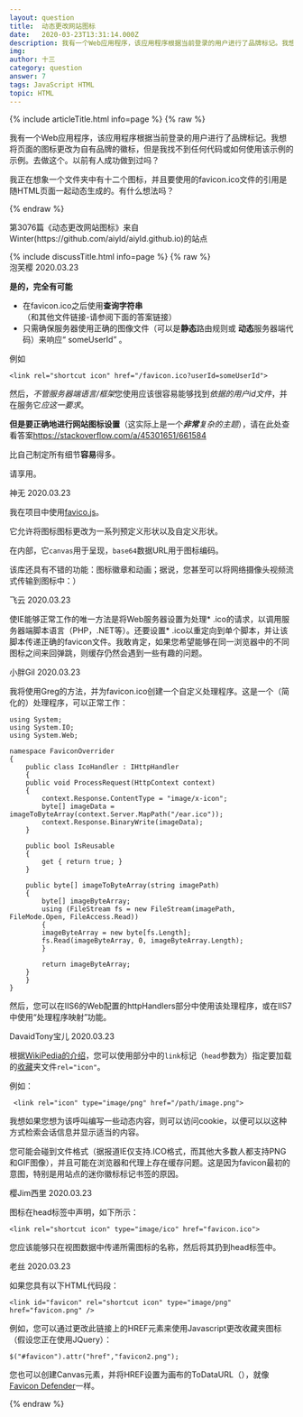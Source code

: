 ```yaml
---
layout: question
title:  动态更改网站图标
date:   2020-03-23T13:31:14.000Z
description: 我有一个Web应用程序，该应用程序根据当前登录的用户进行了品牌标记。我想将页面的图标更改为自有品牌的徽标，但是我找不到任何代码或如何使用该示例的示例。去做...
img: 
author: 十三
category: question
answer: 7
tags: JavaScript HTML
topic: HTML
---
```

<div class="article-root">
  <div class="article">
    {% include articleTitle.html info=page %}
    {% raw %}
    <div class="article-content"><p><font style="vertical-align: inherit;"><font style="vertical-align: inherit;">我有一个Web应用程序，该应用程序根据当前登录的用户进行了品牌标记。我想将页面的图标更改为自有品牌的徽标，但是我找不到任何代码或如何使用该示例的示例。去做这个。</font><font style="vertical-align: inherit;">以前有人成功做到过吗？</font></font></p>

<p><font style="vertical-align: inherit;"><font style="vertical-align: inherit;">我正在想象一个文件夹中有十二个图标，并且要使用的favicon.ico文件的引用是随HTML页面一起动态生成的。</font><font style="vertical-align: inherit;">有什么想法吗？</font></font></p></div>
    {% endraw %}
  </div>
  <p class="winter_mark">第3076篇《动态更改网站图标》来自Winter(https://github.com/aiyld/aiyld.github.io)的站点</p>
  <div class="discuss-wrapper">
    {% include discussTitle.html info=page %}
    {% raw %}
    <div class="discuss-item">
        <div class="discuss-parent">
          <div class="discuss-meta">
            <span class="discuss-user">泡芙樱</span>
            <span class="discuss-time">2020.03.23</span>
          </div>
          <div class="discuss-comment"><p><strong><font style="vertical-align: inherit;"><font style="vertical-align: inherit;">是的，完全有可能</font></font></strong></p>

<ul>
<li><font style="vertical-align: inherit;"><font style="vertical-align: inherit;">在favicon.ico之后</font><font style="vertical-align: inherit;">使用</font></font><strong><font style="vertical-align: inherit;"><font style="vertical-align: inherit;">查询字符串</font></font></strong><font style="vertical-align: inherit;"><font style="vertical-align: inherit;">（和其他文件链接-请参阅下面的答案链接）</font></font></li>
<li><font style="vertical-align: inherit;"><font style="vertical-align: inherit;">只需确保服务器使用正确的图像文件（可以是</font></font><strong><font style="vertical-align: inherit;"><font style="vertical-align: inherit;">静态</font></font></strong><font style="vertical-align: inherit;"><font style="vertical-align: inherit;">路由规则或
 </font></font><strong><font style="vertical-align: inherit;"><font style="vertical-align: inherit;">动态</font></font></strong><font style="vertical-align: inherit;"><font style="vertical-align: inherit;">服务器端代码）</font><font style="vertical-align: inherit;">来响应“ someUserId” </font><font style="vertical-align: inherit;">。</font></font></li>
</ul>

<p><font style="vertical-align: inherit;"><font style="vertical-align: inherit;">例如 </font></font></p>

<pre><code>&lt;link rel="shortcut icon" href="/favicon.ico?userId=someUserId"&gt;
</code></pre>

<p><font style="vertical-align: inherit;"><font style="vertical-align: inherit;">然后，</font></font><em><font style="vertical-align: inherit;"><font style="vertical-align: inherit;">不管服务器端语言/框架</font></font></em><font style="vertical-align: inherit;"><font style="vertical-align: inherit;">您使用应该很容易能够找到</font></font><em><font style="vertical-align: inherit;"><font style="vertical-align: inherit;">依据的用户id文件</font></font></em><font style="vertical-align: inherit;"><font style="vertical-align: inherit;">，并在服务它</font></font><em><font style="vertical-align: inherit;"><font style="vertical-align: inherit;">应这一要求</font></font></em><font style="vertical-align: inherit;"><font style="vertical-align: inherit;">。  </font></font></p>

<p><strong><font style="vertical-align: inherit;"><font style="vertical-align: inherit;">但是要正确地进行网站图标设置</font></font></strong><font style="vertical-align: inherit;"><font style="vertical-align: inherit;">（这实际上是一个</font></font><strong><em><font style="vertical-align: inherit;"><font style="vertical-align: inherit;">非常</font></font></em></strong><em><font style="vertical-align: inherit;"><font style="vertical-align: inherit;">复杂的主题</font></font></em><font style="vertical-align: inherit;"><font style="vertical-align: inherit;">），请在此处查看答案</font></font><a href="https://stackoverflow.com/a/45301651/661584"><font style="vertical-align: inherit;"><font style="vertical-align: inherit;">https://stackoverflow.com/a/45301651/661584</font></font></a> </p>

<p><strong><font style="vertical-align: inherit;"></font></strong><font style="vertical-align: inherit;"><font style="vertical-align: inherit;">比自己制定所有细节</font><strong><font style="vertical-align: inherit;">容易</font></strong><font style="vertical-align: inherit;">得多。</font></font></p>

<p><font style="vertical-align: inherit;"><font style="vertical-align: inherit;">请享用。 </font></font></p></div>
        </div></div><div class="discuss-item">
        <div class="discuss-parent">
          <div class="discuss-meta">
            <span class="discuss-user">神无</span>
            <span class="discuss-time">2020.03.23</span>
          </div>
          <div class="discuss-comment"><p><font style="vertical-align: inherit;"><font style="vertical-align: inherit;">我</font><font style="vertical-align: inherit;">在项目中</font><font style="vertical-align: inherit;">使用</font></font><a href="http://lab.ejci.net/favico.js/" rel="nofollow noreferrer"><font style="vertical-align: inherit;"><font style="vertical-align: inherit;">favico.js</font></font></a><font style="vertical-align: inherit;"><font style="vertical-align: inherit;">。</font></font></p>

<p><font style="vertical-align: inherit;"><font style="vertical-align: inherit;">它允许将图标图标更改为一系列预定义形状以及自定义形状。</font></font></p>

<p><font style="vertical-align: inherit;"><font style="vertical-align: inherit;">在内部，它</font></font><code>canvas</code><font style="vertical-align: inherit;"><font style="vertical-align: inherit;">用于呈现，</font></font><code>base64</code><font style="vertical-align: inherit;"><font style="vertical-align: inherit;">数据URL用于图标编码。</font></font></p>

<p><font style="vertical-align: inherit;"><font style="vertical-align: inherit;">该库还具有不错的功能：图标徽章和动画；</font><font style="vertical-align: inherit;">据说，您甚至可以将网络摄像头视频流式传输到图标中：）</font></font></p></div>
        </div></div><div class="discuss-item">
        <div class="discuss-parent">
          <div class="discuss-meta">
            <span class="discuss-user">飞云</span>
            <span class="discuss-time">2020.03.23</span>
          </div>
          <div class="discuss-comment"><p><font style="vertical-align: inherit;"><font style="vertical-align: inherit;">使IE能够正常工作的唯一方法是将Web服务器设置为处理* .ico的请求，以调用服务器端脚本语言（PHP，.NET等）。</font><font style="vertical-align: inherit;">还要设置* .ico以重定向到单个脚本，并让该脚本传递正确的favicon文件。</font><font style="vertical-align: inherit;">我敢肯定，如果您希望能够在同一浏览器中的不同图标之间来回弹跳，则缓存仍然会遇到一些有趣的问题。</font></font></p></div>
        </div></div><div class="discuss-item">
        <div class="discuss-parent">
          <div class="discuss-meta">
            <span class="discuss-user">小胖Gil</span>
            <span class="discuss-time">2020.03.23</span>
          </div>
          <div class="discuss-comment"><p><font style="vertical-align: inherit;"><font style="vertical-align: inherit;">我将使用Greg的方法，并为favicon.ico创建一个自定义处理程序。这是一个（简化的）处理程序，可以正常工作：</font></font></p>

<pre><code>using System;<font></font>
using System.IO;<font></font>
using System.Web;<font></font>
<font></font>
namespace FaviconOverrider<font></font>
{<font></font>
    public class IcoHandler : IHttpHandler<font></font>
    {<font></font>
    public void ProcessRequest(HttpContext context)<font></font>
    {<font></font>
        context.Response.ContentType = "image/x-icon";<font></font>
        byte[] imageData = imageToByteArray(context.Server.MapPath("/ear.ico"));<font></font>
        context.Response.BinaryWrite(imageData);<font></font>
    }<font></font>
<font></font>
    public bool IsReusable<font></font>
    {<font></font>
        get { return true; }<font></font>
    }<font></font>
<font></font>
    public byte[] imageToByteArray(string imagePath)<font></font>
    {<font></font>
        byte[] imageByteArray;<font></font>
        using (FileStream fs = new FileStream(imagePath, FileMode.Open, FileAccess.Read))<font></font>
        {<font></font>
        imageByteArray = new byte[fs.Length];<font></font>
        fs.Read(imageByteArray, 0, imageByteArray.Length);<font></font>
        }<font></font>
<font></font>
        return imageByteArray;<font></font>
    }<font></font>
    }<font></font>
}<font></font>
</code></pre>

<p><font style="vertical-align: inherit;"><font style="vertical-align: inherit;">然后，您可以在IIS6的Web配置的httpHandlers部分中使用该处理程序，或在IIS7中使用“处理程序映射”功能。</font></font></p></div>
        </div></div><div class="discuss-item">
        <div class="discuss-parent">
          <div class="discuss-meta">
            <span class="discuss-user">DavaidTony宝儿</span>
            <span class="discuss-time">2020.03.23</span>
          </div>
          <div class="discuss-comment"><p><font style="vertical-align: inherit;"><font style="vertical-align: inherit;">根据</font></font><a href="http://en.wikipedia.org/wiki/Favicon" rel="nofollow noreferrer"><font style="vertical-align: inherit;"><font style="vertical-align: inherit;">WikiPedia的介绍</font></font></a><font style="vertical-align: inherit;"><font style="vertical-align: inherit;">，您可以使用部分中的</font></font><code>link</code><font style="vertical-align: inherit;"><font style="vertical-align: inherit;">标记（</font></font><code>head</code><font style="vertical-align: inherit;"><font style="vertical-align: inherit;">参数为）</font><font style="vertical-align: inherit;">指定要加载的</font><a href="http://en.wikipedia.org/wiki/Favicon" rel="nofollow noreferrer"><font style="vertical-align: inherit;">收藏</font></a><font style="vertical-align: inherit;">夹文件</font></font><code>rel="icon"</code><font style="vertical-align: inherit;"><font style="vertical-align: inherit;">。</font></font></p>

<p><font style="vertical-align: inherit;"><font style="vertical-align: inherit;">例如：</font></font></p>

<pre><code> &lt;link rel="icon" type="image/png" href="/path/image.png"&gt;
</code></pre>

<p><font style="vertical-align: inherit;"><font style="vertical-align: inherit;">我想如果您想为该呼叫编写一些动态内容，则可以访问cookie，以便可以以这种方式检索会话信息并显示适当的内容。</font></font></p>

<p><font style="vertical-align: inherit;"><font style="vertical-align: inherit;">您可能会碰到文件格式（据报道IE仅支持.ICO格式，而其他大多数人都支持PNG和GIF图像），并且可能在浏览器和代理上存在缓存问题。</font><font style="vertical-align: inherit;">这是因为favicon最初的意图，特别是用站点的迷你徽标标记书签的原因。</font></font></p></div>
        </div></div><div class="discuss-item">
        <div class="discuss-parent">
          <div class="discuss-meta">
            <span class="discuss-user">樱Jim西里</span>
            <span class="discuss-time">2020.03.23</span>
          </div>
          <div class="discuss-comment"><p><font style="vertical-align: inherit;"><font style="vertical-align: inherit;">图标在head标签中声明，如下所示：</font></font></p>

<pre><code>&lt;link rel="shortcut icon" type="image/ico" href="favicon.ico"&gt;
</code></pre>

<p><font style="vertical-align: inherit;"><font style="vertical-align: inherit;">您应该能够只在视图数据中传递所需图标的名称，然后将其扔到head标签中。</font></font></p></div>
        </div></div><div class="discuss-item">
        <div class="discuss-parent">
          <div class="discuss-meta">
            <span class="discuss-user">老丝</span>
            <span class="discuss-time">2020.03.23</span>
          </div>
          <div class="discuss-comment"><p><font style="vertical-align: inherit;"><font style="vertical-align: inherit;">如果您具有以下HTML代码段：</font></font></p>

<pre><code>&lt;link id="favicon" rel="shortcut icon" type="image/png" href="favicon.png" /&gt;
</code></pre>

<p><font style="vertical-align: inherit;"><font style="vertical-align: inherit;">例如，您可以通过更改此链接上的HREF元素来使用Javascript更改收藏夹图标（假设您正在使用JQuery）：</font></font></p>

<pre><code>$("#favicon").attr("href","favicon2.png");
</code></pre>

<p><font style="vertical-align: inherit;"><font style="vertical-align: inherit;">您也可以创建Canvas元素，并将HREF设置为画布的ToDataURL（），就像</font></font><a href="http://www.p01.org/releases/DHTML_contests/files/DEFENDER_of_the_favicon/" rel="noreferrer"><font style="vertical-align: inherit;"><font style="vertical-align: inherit;">Favicon Defender</font></font></a><font style="vertical-align: inherit;"><font style="vertical-align: inherit;">一样。</font></font></p></div>
        </div></div>
    {% endraw %}
  </div>
<div>
